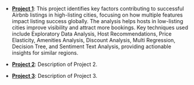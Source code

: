 
- **[Project 1](./Project1)**: This project identifies key factors contributing to successful Airbnb listings in high-listing cities, focusing on how multiple features impact listing success globally. The analysis helps hosts in low-listing cities improve visibility and attract more bookings. Key techniques used include Exploratory Data Analysis, Host Recommendations, Price Elasticity, Amenities Analysis, Discount Analysis, Multi Regression, Decision Tree, and Sentiment Text Analysis, providing actionable insights for similar regions.


- **[Project 2](./Project2)**: Description of Project 2.
- **[Project 3](./Project3)**: Description of Project 3.
